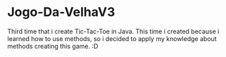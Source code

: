 # Jogo-Da-VelhaV3

Third time that i create Tic-Tac-Toe in Java. This time i created because i learned how to use methods, so i decided to apply my knowledge about methods creating this game. :D

